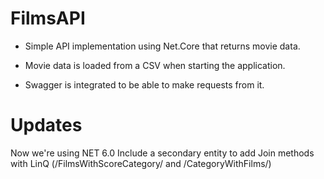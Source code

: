 # FilmsAPI

- Simple API implementation using Net.Core that returns movie data.

- Movie data is loaded from a CSV when starting the application.

- Swagger is integrated to be able to make requests from it.

# Updates
Now we're using NET 6.0
Include a secondary entity to add Join methods with LinQ (/FilmsWithScoreCategory/ and /CategoryWithFilms/)